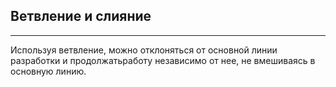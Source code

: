## **Ветвление и слияние** 

---

Используя ветвление, можно отклоняться от основной линии разработки и продолжатьработу независимо от нее, не вмешиваясь в основную линию.